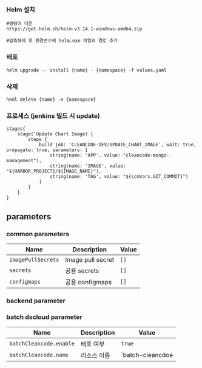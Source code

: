 ### Helm 설치
```
#명령어 다운
https://get.helm.sh/helm-v3.14.1-windows-amd64.zip

#압축해제 후 환경변수에 helm.exe 파일의 경로 추가
```

### 배포
```
helm upgrade -- install {name} - {namespace} -f values.yaml
```

### 삭제
```
heml delete {name} -n {namespace}
```

### 프로세스 (jenkins 빌드 시 update)
```
stages{
	stage('Update Chart Image) {
		steps {
			build job: 'CLEANCODE-DEV/UPDATE_CHART_IMAGE', wait: true, propagate: true, parameters: [
				string(name: 'APP', value: "cleancode-mongo-management"),
				string(name: 'IMAGE', value: "${HARBOR_PROJECT}/${IMAGE_NAME}"),
				string(name: 'TAG', value: "${scmVars.GIT_COMMIT}")
			]
		}
	}
}
```

## parameters

### common parameters
|Name				|Description		|Value	|
|---				|---				|---	|
|`imagePullSecrets`	|Image pull secret	|`[]`	|
|`secrets`			|공용 secrets		|`[]`	|
|`configmaps`		|공용 configmaps		|`[]`	|

### backend parameter

### batch dscloud parameter
|Name						|Description				|Value				|
|---						|---						|---				|
|`batchCleancode.enable`	|배포 여부						|`true`				|
|`batchCleancode.name`		|리소스 이름 					|`batch-cleancdoe	|